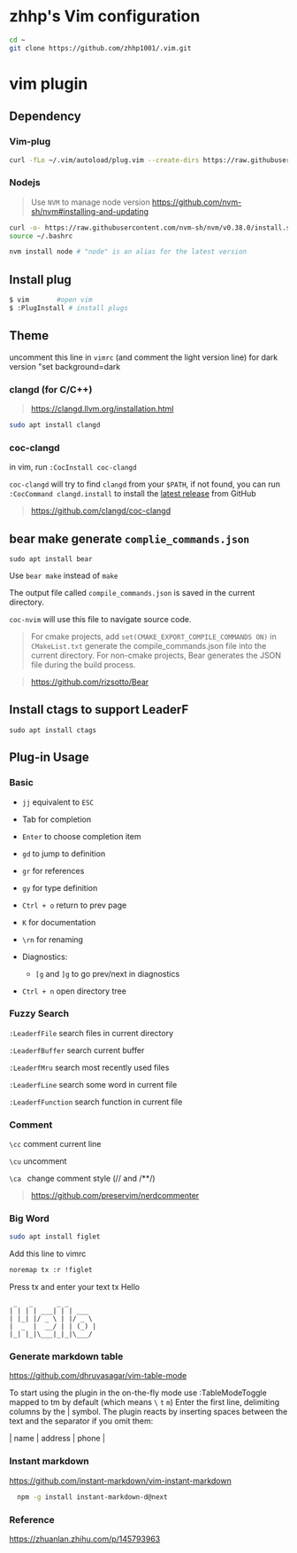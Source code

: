 # zhhp's Vim configuration

```bash
cd ~
git clone https://github.com/zhhp1001/.vim.git
```

# vim plugin



## Dependency

### Vim-plug

```bash
curl -fLo ~/.vim/autoload/plug.vim --create-dirs https://raw.githubusercontent.com/junegunn/vim-plug/master/plug.vim
```

### Nodejs

> Use `NVM` to manage node version
> https://github.com/nvm-sh/nvm#installing-and-updating

```bash
curl -o- https://raw.githubusercontent.com/nvm-sh/nvm/v0.38.0/install.sh | bash
source ~/.bashrc
```

```bash
nvm install node # "node" is an alias for the latest version
```

## Install plug

```bash
$ vim		#open vim
$ :PlugInstall # install plugs
```
## Theme
uncomment this line in `vimrc` (and comment the light version line) for dark version
"set background=dark
### clangd (for C/C++)

> https://clangd.llvm.org/installation.html

```bash
sudo apt install clangd
```

### coc-clangd

in vim, run `:CocInstall coc-clangd`

`coc-clangd` will try to find `clangd` from your `$PATH`, if not found, you can run `:CocCommand clangd.install` to install the [latest release](https://github.com/clangd/clangd/releases) from GitHub

> https://github.com/clangd/coc-clangd

## bear make generate `complie_commands.json`

`sudo apt install bear`

Use `bear make` instead of `make` 

The output file called `compile_commands.json` is saved in the current directory. 

`coc-nvim` will use this file to navigate source code.
> For cmake projects, add `set(CMAKE_EXPORT_COMPILE_COMMANDS ON)` in `CMakeList.txt`
> generate the compile_commands.json file into the current directory.
> For non-cmake projects, Bear generates the JSON file during the build process.

> https://github.com/rizsotto/Bear

## Install ctags to support LeaderF

`sudo apt install ctags`

## Plug-in Usage

### Basic

- `jj`  equivalent to `ESC`
- Tab for completion
- `Enter` to choose completion item
- `gd` to jump to definition
- `gr` for references
- `gy` for type definition
- `Ctrl + o` return to prev page
- `K` for documentation
- `\rn` for renaming
- Diagnostics:
  - `[g` and `]g` to go prev/next in diagnostics

- `Ctrl + n` open directory tree

### Fuzzy Search 

`:LeaderfFile` search files in current directory 

`:LeaderfBuffer` search current buffer 

`:LeaderfMru` search most recently used files

`:LeaderfLine` search some word in current file

`:LeaderfFunction` search function in current file

### Comment

`\cc` comment current line

`\cu` uncomment

`\ca ` change comment style (// and /**/)

> https://github.com/preservim/nerdcommenter

### Big Word
```bash
sudo apt install figlet
```
Add this line to vimrc
```bash
noremap tx :r !figlet
```
Press tx and enter your text
tx Hello<Enter>
```
 _   _      _ _
| | | | ___| | | ___
| |_| |/ _ \ | |/ _ \
|  _  |  __/ | | (_) |
|_| |_|\___|_|_|\___/
```
### Generate markdown table
  https://github.com/dhruvasagar/vim-table-mode
  
  To start using the plugin in the on-the-fly mode use :TableModeToggle mapped to <Leader>tm by default (which means `\` `t` `m`)
  Enter the first line, delimiting columns by the | symbol. The plugin reacts by inserting spaces between the text and the separator if you omit them:

| name | address | phone |
  
### Instant markdown
https://github.com/instant-markdown/vim-instant-markdown
```bash
  npm -g install instant-markdown-d@next
```
  
### Reference 

https://zhuanlan.zhihu.com/p/145793963
